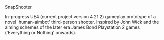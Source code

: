 SnapShooter

In-progress UE4 (current project version 4.21.2) gameplay prototype of a novel 'human-aimbot' third-person shooter. Inspired by John Wick and the aiming schemes of the later era James Bond Playstation 2 games ('Everything or Nothing' onwards).